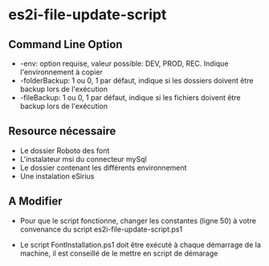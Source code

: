# es2i-file-update-script

## Command Line Option

- -env: option requise, valeur possible: DEV, PROD, REC. Indique l'environnement à copier
- -folderBackup: 1 ou 0, 1 par défaut, indique si les dossiers doivent être backup lors de l'exécution
- -fileBackup: 1 ou 0, 1 par défaut, indique si les fichiers doivent être backup lors de l'exécution

## Resource nécessaire

- Le dossier Roboto des font
- L'instalateur msi du connecteur mySql
- Le dossier contenant les différents environnement
- Une instalation eSirius

## A Modifier

- Pour que le script fonctionne, changer les constantes (ligne 50) à votre convenance du script es2i-file-update-script.ps1

- Le script FontInstallation.ps1 doit être exécuté à chaque démarrage de la machine, il est conseillé de le mettre en script de démarage
